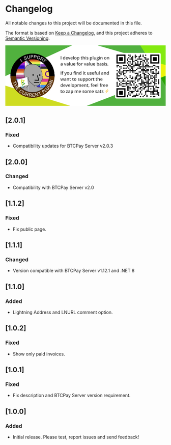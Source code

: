 # Changelog

All notable changes to this project will be documented in this file.

The format is based on [Keep a Changelog](https://keepachangelog.com/en/1.0.0/),
and this project adheres to [Semantic Versioning](https://semver.org/spec/v2.0.0.html).

[![Support this plugin](./docs/img/support.png)](lightning:LNURL1DP68GURN8GHJ7AMPD3KX2AR0VEEKZAR0WD5XJTNRDAKJ7TNHV4KXCTTTDEHHWM30D3H82UNVWQHKXUN0WAJX2ER9V9E8G6PN8QSKVTEZ)

## [2.0.1]

### Fixed

- Compatibility updates for BTCPay Server v2.0.3

## [2.0.0]

### Changed

- Compatibility with BTCPay Server v2.0

## [1.1.2]

### Fixed

- Fix public page.

## [1.1.1]

### Changed

- Version compatible with BTCPay Server v1.12.1 and .NET 8

## [1.1.0]

### Added

- Lightning Address and LNURL comment option.

## [1.0.2]

### Fixed

- Show only paid invoices.

## [1.0.1]

### Fixed

- Fix description and BTCPay Server version requirement.

## [1.0.0]

### Added

- Initial release. Please test, report issues and send feedback!
